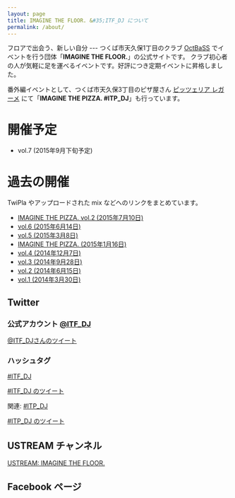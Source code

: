 ```yaml
---
layout: page
title: IMAGINE THE FLOOR. &#35;ITF_DJ について
permalink: /about/
---
```


フロアで出会う、新しい自分 --- つくば市天久保1丁目のクラブ [OctBaSS](https://twitter.com/octbass_tsukuba) でイベントを行う団体「**IMAGINE THE FLOOR.**」の公式サイトです。
クラブ初心者の人が気軽に足を運べるイベントです。好評につき定期イベントに昇格しました。

番外編イベントとして、つくば市天久保3丁目のピザ屋さん [ピッツェリア レガーメ](http://www.pizzerialegame.com/) にて「**IMAGINE THE PIZZA. #ITP_DJ**」も行っています。

<div class="upcoming" markdown="1">

# 開催予定

- vol.7 (2015年9月下旬予定)

</div>

<div class="archives" markdown="1">

# 過去の開催

TwiPla やアップロードされた mix などへのリンクをまとめています。

- [IMAGINE THE PIZZA. vol.2 (2015年7月10日)](/archives/itp_dj/vol_2.html)
- [vol.6 (2015年6月14日)](/archives/vol_6.html)
- [vol.5 (2015年3月8日)](/archives/vol_5.html)
- [IMAGINE THE PIZZA. (2015年1月16日)](/archives/itp_dj/vol_1.html)
- [vol.4 (2014年12月7日)](/archives/vol_4.html)
- [vol.3 (2014年9月28日)](/archives/vol_3.html)
- [vol.2 (2014年6月15日)](/archives/vol_2.html)
- [vol.1 (2014年3月30日)](/archives/vol_1.html)

</div>

## Twitter

### 公式アカウント [@ITF_DJ](https://twitter.com/ITF_DJ)

<a class="twitter-timeline" href="https://twitter.com/ITF_DJ" data-widget-id="574970988124762112">@ITF_DJさんのツイート</a>

### ハッシュタグ

[#ITF_DJ](https://twitter.com/search?q=%23ITF_DJ)

<a class="twitter-timeline" href="https://twitter.com/hashtag/ITF_DJ" data-widget-id="574971387170852864">#ITF_DJ のツイート</a>

関連: [#ITP_DJ](https://twitter.com/search?q=%23ITF_DJ)

<a class="twitter-timeline" data-dnt="true" href="https://twitter.com/hashtag/ITP_DJ" data-widget-id="617877195332018177">#ITP_DJ のツイート</a>

<script>!function(d,s,id){var js,fjs=d.getElementsByTagName(s)[0],p=/^http:/.test(d.location)?'http':'https';if(!d.getElementById(id)){js=d.createElement(s);js.id=id;js.src=p+"://platform.twitter.com/widgets.js";fjs.parentNode.insertBefore(js,fjs);}}(document,"script","twitter-wjs");</script>

## USTREAM チャンネル

[USTREAM: IMAGINE THE FLOOR.](http://www.ustream.tv/channel/itf-dj)

## Facebook ページ

<div id="fb-root"></div>
<script>(function(d, s, id) {
  var js, fjs = d.getElementsByTagName(s)[0];
  if (d.getElementById(id)) return;
  js = d.createElement(s); js.id = id;
  js.src = "//connect.facebook.net/ja_JP/sdk.js#xfbml=1&version=v2.0";
  fjs.parentNode.insertBefore(js, fjs);
}(document, 'script', 'facebook-jssdk'));</script>

<div class="fb-like-box" data-href="https://www.facebook.com/pages/IMAGINE-THE-FLOOR/327942300690291" data-colorscheme="dark" data-show-faces="false" data-header="true" data-stream="true" data-show-border="true"></div>
